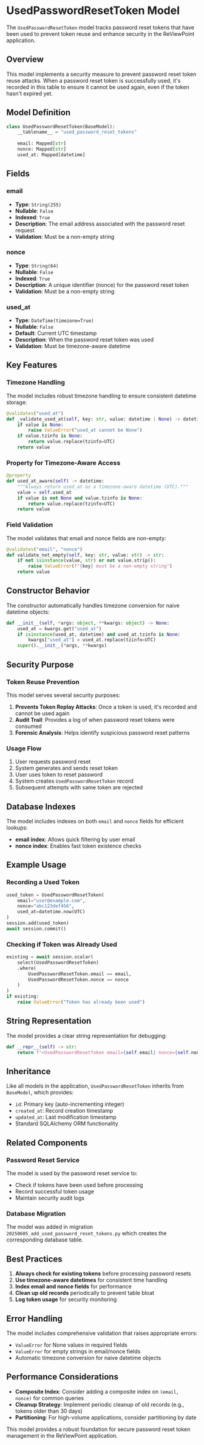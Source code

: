 # UsedPasswordResetToken Model

The `UsedPasswordResetToken` model tracks password reset tokens that have been used to prevent token reuse and enhance security in the ReViewPoint application.

## Overview

This model implements a security measure to prevent password reset token reuse attacks. When a password reset token is successfully used, it's recorded in this table to ensure it cannot be used again, even if the token hasn't expired yet.

## Model Definition

```python
class UsedPasswordResetToken(BaseModel):
    __tablename__ = "used_password_reset_tokens"
    
    email: Mapped[str]
    nonce: Mapped[str] 
    used_at: Mapped[datetime]
```

## Fields

### email
- **Type**: `String(255)`
- **Nullable**: `False`
- **Indexed**: `True`
- **Description**: The email address associated with the password reset request
- **Validation**: Must be a non-empty string

### nonce
- **Type**: `String(64)`
- **Nullable**: `False` 
- **Indexed**: `True`
- **Description**: A unique identifier (nonce) for the password reset token
- **Validation**: Must be a non-empty string

### used_at
- **Type**: `DateTime(timezone=True)`
- **Nullable**: `False`
- **Default**: Current UTC timestamp
- **Description**: When the password reset token was used
- **Validation**: Must be timezone-aware datetime

## Key Features

### Timezone Handling
The model includes robust timezone handling to ensure consistent datetime storage:

```python
@validates("used_at")
def _validate_used_at(self, key: str, value: datetime | None) -> datetime:
    if value is None:
        raise ValueError("used_at cannot be None")
    if value.tzinfo is None:
        return value.replace(tzinfo=UTC)
    return value
```

### Property for Timezone-Aware Access
```python
@property
def used_at_aware(self) -> datetime:
    """Always return used_at as a timezone-aware datetime (UTC)."""
    value = self.used_at
    if value is not None and value.tzinfo is None:
        return value.replace(tzinfo=UTC)
    return value
```

### Field Validation
The model validates that email and nonce fields are non-empty:

```python
@validates("email", "nonce")
def validate_not_empty(self, key: str, value: str) -> str:
    if not isinstance(value, str) or not value.strip():
        raise ValueError(f"{key} must be a non-empty string")
    return value
```

## Constructor Behavior

The constructor automatically handles timezone conversion for naive datetime objects:

```python
def __init__(self, *args: object, **kwargs: object) -> None:
    used_at = kwargs.get("used_at")
    if isinstance(used_at, datetime) and used_at.tzinfo is None:
        kwargs["used_at"] = used_at.replace(tzinfo=UTC)
    super().__init__(*args, **kwargs)
```

## Security Purpose

### Token Reuse Prevention
This model serves several security purposes:

1. **Prevents Token Replay Attacks**: Once a token is used, it's recorded and cannot be used again
2. **Audit Trail**: Provides a log of when password reset tokens were consumed
3. **Forensic Analysis**: Helps identify suspicious password reset patterns

### Usage Flow
1. User requests password reset
2. System generates and sends reset token
3. User uses token to reset password
4. System creates `UsedPasswordResetToken` record
5. Subsequent attempts with same token are rejected

## Database Indexes

The model includes indexes on both `email` and `nonce` fields for efficient lookups:

- **email index**: Allows quick filtering by user email
- **nonce index**: Enables fast token existence checks

## Example Usage

### Recording a Used Token
```python
used_token = UsedPasswordResetToken(
    email="user@example.com",
    nonce="abc123def456",
    used_at=datetime.now(UTC)
)
session.add(used_token)
await session.commit()
```

### Checking if Token was Already Used
```python
existing = await session.scalar(
    select(UsedPasswordResetToken)
    .where(
        UsedPasswordResetToken.email == email,
        UsedPasswordResetToken.nonce == nonce
    )
)
if existing:
    raise ValueError("Token has already been used")
```

## String Representation

The model provides a clear string representation for debugging:

```python
def __repr__(self) -> str:
    return f"<UsedPasswordResetToken email={self.email} nonce={self.nonce} used_at={self.used_at}>"
```

## Inheritance

Like all models in the application, `UsedPasswordResetToken` inherits from `BaseModel`, which provides:

- `id`: Primary key (auto-incrementing integer)
- `created_at`: Record creation timestamp
- `updated_at`: Last modification timestamp
- Standard SQLAlchemy ORM functionality

## Related Components

### Password Reset Service
The model is used by the password reset service to:
- Check if tokens have been used before processing
- Record successful token usage
- Maintain security audit logs

### Database Migration
The model was added in migration `20250605_add_used_password_reset_tokens.py` which creates the corresponding database table.

## Best Practices

1. **Always check for existing tokens** before processing password resets
2. **Use timezone-aware datetimes** for consistent time handling
3. **Index email and nonce fields** for performance
4. **Clean up old records** periodically to prevent table bloat
5. **Log token usage** for security monitoring

## Error Handling

The model includes comprehensive validation that raises appropriate errors:

- `ValueError` for None values in required fields
- `ValueError` for empty strings in email/nonce fields
- Automatic timezone conversion for naive datetime objects

## Performance Considerations

- **Composite Index**: Consider adding a composite index on `(email, nonce)` for common queries
- **Cleanup Strategy**: Implement periodic cleanup of old records (e.g., tokens older than 30 days)
- **Partitioning**: For high-volume applications, consider partitioning by date

This model provides a robust foundation for secure password reset token management in the ReViewPoint application.